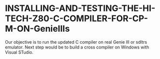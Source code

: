# INSTALLING-AND-TESTING-THE-HI-TECH-Z80-C-COMPILER-FOR-CP-M-ON-GenieIIIs
Our objective is to run the updated C compiler on real Genie III or sdltrs emulator. Next step would be to build a cross compiler on Windows with Visual STudio.
